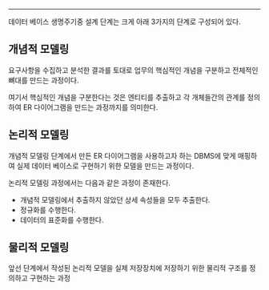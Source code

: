 
---

데이터 베이스 생명주기중 설계 단계는 크게 아래 3가지의 단계로 구성되어 있다.


## 개념적 모델링

 요구사항을 수집하고 분석한 결과를 토대로 업무의 핵심적인 개념을 구분하고 전체적인 뼈대를 만드는 과정이다. 

 여기서 핵심적인 개념을 구분한다는 것은 엔티티를 추출하고 각 개체들간의 관계를 정의하여 ER 다이어그램을 만드는 과정까지를 의미한다.

## 논리적 모델링

 개념적 모델링 단계에서 만든 ER 다이어그램을 사용하고자 하는 DBMS에 맞게 매핑하여 실제 데이터 베이스로 구현하기 위한 모델을 만드는 과정이다.

 논리적 모델링 과정에서는 다음과 같은 과정이 존재한다.

- 개념적 모델링에서 추출하지 않았던 상세 속성들을 모두 추출한다.
- 정규화를 수행한다.
- 데이터의 표준화를 수행한다.

## 물리적 모델링

 앞선 단계에서 작성된 논리적 모델을 실제 저장장치에 저장하기 위한 물리적 구조를 정의하고 구현하는 과정